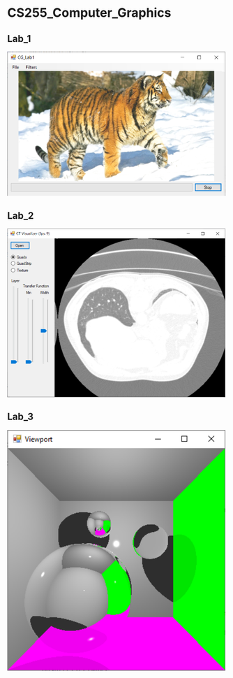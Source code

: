 # CS255_Computer_Graphics

## Lab_1
<img src="Screenshots/Lab_1.png" alt="Lab_1" width="500"/>

## Lab_2
<img src="Screenshots/Lab_2.png" alt="Lab_2" width="500"/>

## Lab_3
<img src="Screenshots/Lab_3.png" alt="Lab_3" width="500"/>
